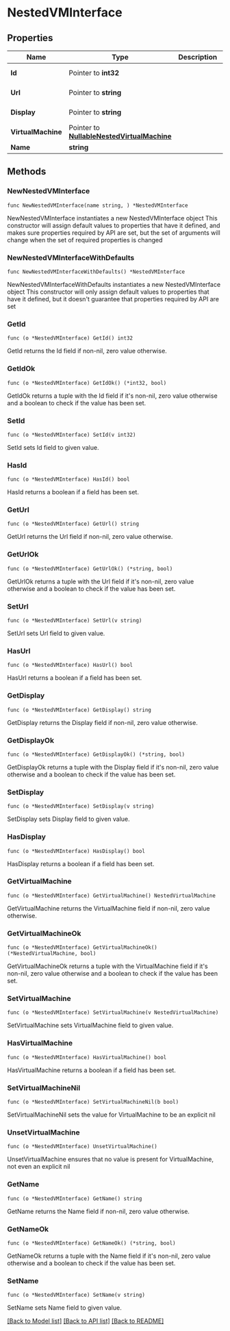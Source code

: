 # NestedVMInterface

## Properties

Name | Type | Description | Notes
------------ | ------------- | ------------- | -------------
**Id** | Pointer to **int32** |  | [optional] [readonly] 
**Url** | Pointer to **string** |  | [optional] [readonly] 
**Display** | Pointer to **string** |  | [optional] [readonly] 
**VirtualMachine** | Pointer to [**NullableNestedVirtualMachine**](NestedVirtualMachine.md) |  | [optional] 
**Name** | **string** |  | 

## Methods

### NewNestedVMInterface

`func NewNestedVMInterface(name string, ) *NestedVMInterface`

NewNestedVMInterface instantiates a new NestedVMInterface object
This constructor will assign default values to properties that have it defined,
and makes sure properties required by API are set, but the set of arguments
will change when the set of required properties is changed

### NewNestedVMInterfaceWithDefaults

`func NewNestedVMInterfaceWithDefaults() *NestedVMInterface`

NewNestedVMInterfaceWithDefaults instantiates a new NestedVMInterface object
This constructor will only assign default values to properties that have it defined,
but it doesn't guarantee that properties required by API are set

### GetId

`func (o *NestedVMInterface) GetId() int32`

GetId returns the Id field if non-nil, zero value otherwise.

### GetIdOk

`func (o *NestedVMInterface) GetIdOk() (*int32, bool)`

GetIdOk returns a tuple with the Id field if it's non-nil, zero value otherwise
and a boolean to check if the value has been set.

### SetId

`func (o *NestedVMInterface) SetId(v int32)`

SetId sets Id field to given value.

### HasId

`func (o *NestedVMInterface) HasId() bool`

HasId returns a boolean if a field has been set.

### GetUrl

`func (o *NestedVMInterface) GetUrl() string`

GetUrl returns the Url field if non-nil, zero value otherwise.

### GetUrlOk

`func (o *NestedVMInterface) GetUrlOk() (*string, bool)`

GetUrlOk returns a tuple with the Url field if it's non-nil, zero value otherwise
and a boolean to check if the value has been set.

### SetUrl

`func (o *NestedVMInterface) SetUrl(v string)`

SetUrl sets Url field to given value.

### HasUrl

`func (o *NestedVMInterface) HasUrl() bool`

HasUrl returns a boolean if a field has been set.

### GetDisplay

`func (o *NestedVMInterface) GetDisplay() string`

GetDisplay returns the Display field if non-nil, zero value otherwise.

### GetDisplayOk

`func (o *NestedVMInterface) GetDisplayOk() (*string, bool)`

GetDisplayOk returns a tuple with the Display field if it's non-nil, zero value otherwise
and a boolean to check if the value has been set.

### SetDisplay

`func (o *NestedVMInterface) SetDisplay(v string)`

SetDisplay sets Display field to given value.

### HasDisplay

`func (o *NestedVMInterface) HasDisplay() bool`

HasDisplay returns a boolean if a field has been set.

### GetVirtualMachine

`func (o *NestedVMInterface) GetVirtualMachine() NestedVirtualMachine`

GetVirtualMachine returns the VirtualMachine field if non-nil, zero value otherwise.

### GetVirtualMachineOk

`func (o *NestedVMInterface) GetVirtualMachineOk() (*NestedVirtualMachine, bool)`

GetVirtualMachineOk returns a tuple with the VirtualMachine field if it's non-nil, zero value otherwise
and a boolean to check if the value has been set.

### SetVirtualMachine

`func (o *NestedVMInterface) SetVirtualMachine(v NestedVirtualMachine)`

SetVirtualMachine sets VirtualMachine field to given value.

### HasVirtualMachine

`func (o *NestedVMInterface) HasVirtualMachine() bool`

HasVirtualMachine returns a boolean if a field has been set.

### SetVirtualMachineNil

`func (o *NestedVMInterface) SetVirtualMachineNil(b bool)`

 SetVirtualMachineNil sets the value for VirtualMachine to be an explicit nil

### UnsetVirtualMachine
`func (o *NestedVMInterface) UnsetVirtualMachine()`

UnsetVirtualMachine ensures that no value is present for VirtualMachine, not even an explicit nil
### GetName

`func (o *NestedVMInterface) GetName() string`

GetName returns the Name field if non-nil, zero value otherwise.

### GetNameOk

`func (o *NestedVMInterface) GetNameOk() (*string, bool)`

GetNameOk returns a tuple with the Name field if it's non-nil, zero value otherwise
and a boolean to check if the value has been set.

### SetName

`func (o *NestedVMInterface) SetName(v string)`

SetName sets Name field to given value.



[[Back to Model list]](../README.md#documentation-for-models) [[Back to API list]](../README.md#documentation-for-api-endpoints) [[Back to README]](../README.md)


